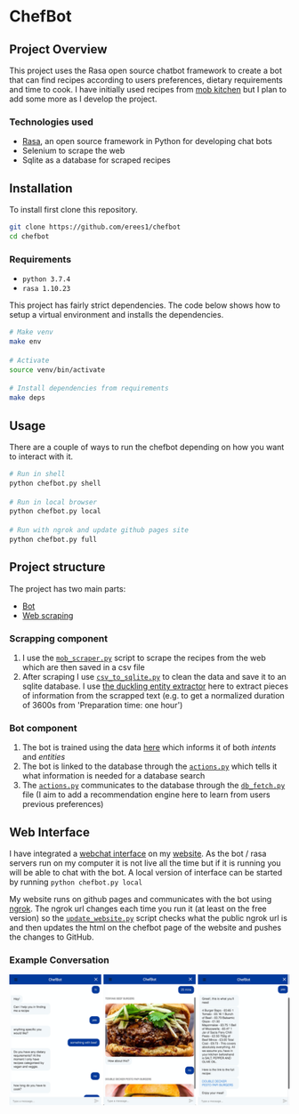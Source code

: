 # ChefBot

## Project Overview

This project uses the Rasa open source chatbot framework to create a bot that can find recipes according to users preferences, dietary requirements and time to cook. I have initially used recipes from [mob kitchen](http://www.mobkitchen.co.uk) but I plan to add some more as I develop the project.

### Technologies used

- [Rasa](https://github.com/RasaHQ/rasa), an open source framework in Python for developing chat bots
- Selenium to scrape the web
- Sqlite as a database for scraped recipes

## Installation

To install first clone this repository.
```bash
git clone https://github.com/erees1/chefbot
cd chefbot
```

### Requirements
* `python 3.7.4`
* `rasa 1.10.23`

This project has fairly strict dependencies. The code below shows how to setup a virtual environment and installs the dependencies.

```bash
# Make venv
make env

# Activate
source venv/bin/activate

# Install dependencies from requirements
make deps
```

## Usage

There are a couple of ways to run the chefbot depending on how you want to interact with it.

```bash
# Run in shell
python chefbot.py shell

# Run in local browser
python chefbot.py local

# Run with ngrok and update github pages site
python chefbot.py full
```

## Project structure

The project has two main parts:

- [Bot](./bot)
- [Web scraping](./scraper)

### Scrapping component

1. I use the [`mob_scraper.py`](./scraper/mob_scraper.py) script to scrape the recipes from the web which are then saved in a csv file
2. After scraping I use [`csv_to_sqlite.py`](./scraper/csv_to_sqlite.py) to clean the data and save it to an sqlite database. I use [the duckling entity extractor](https://github.com/facebook/duckling) here to extract pieces of information from the scrapped text (e.g. to get a normalized duration of 3600s from 'Preparation time: one hour')

### Bot component

1. The bot is trained using the data [here](./bot/data) which informs it of both _intents_ and _entities_
2. The bot is linked to the database through the [`actions.py`](./bot/src/actions.py) which tells it what information is needed for a database search
3. The [`actions.py`](./bot/src/actions.py) communicates to the database through the [`db_fetch.py`](./bot/src/db_fetch.py) file (I aim to add a recommendation engine here to learn from users previous preferences)

## Web Interface

I have integrated a [webchat interface](https://github.com/botfront/rasa-webchat) on my [website](https://edward-rees.com/chefbot). As the bot / rasa servers run on my computer it is not live all the time but if it is running you will be able to chat with the bot. A local version of interface can be started by running `python chefbot.py local`

My website runs on github pages and communicates with the bot using [ngrok](https://ngrok.com). The ngrok url changes each time you run it (at least on the free version) so the [`update_website.py`](./update_website.py) script checks what the public ngrok url is and then updates the html on the chefbot page of the website and pushes the changes to GitHub.

### Example Conversation

![Chefbot_ex_combined](assets/Chefbot_ex_combined.png)
